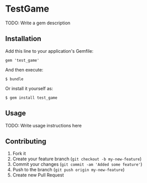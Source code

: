 # TestGame

TODO: Write a gem description

## Installation

Add this line to your application's Gemfile:

    gem 'test_game'

And then execute:

    $ bundle

Or install it yourself as:

    $ gem install test_game

## Usage

TODO: Write usage instructions here

## Contributing

1. Fork it
2. Create your feature branch (`git checkout -b my-new-feature`)
3. Commit your changes (`git commit -am 'Added some feature'`)
4. Push to the branch (`git push origin my-new-feature`)
5. Create new Pull Request
